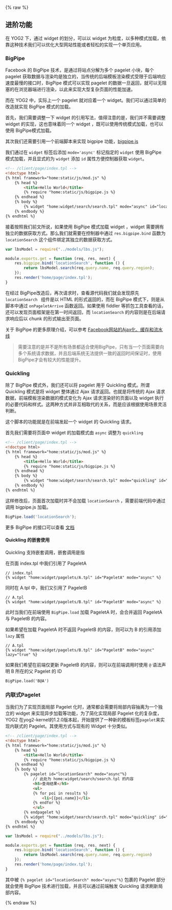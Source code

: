 ---
---
{% raw %}


## 进阶功能

在 YOG2 下，通过 widget 的划分，可以以 widget 为粒度，以多种模式加载，依靠这种技术我们可以优化大型网站性能或者轻松的实现一个单页应用。

### BigPipe

Facebook 的 BigPipe 技术，是通过将站点分解为多个 pagelet 小块，每个pagelet 获取数据与渲染均是独立的，当传统的后端模板渲染模式受限于后端响应速度最慢的接口时，BigPipe 模式可以实现 pagelet 的数据一旦返回，就可以无阻塞的在浏览器端进行渲染，以此来实现大型复杂页面的性能加速。

而在 YOG2 中，实际上一个 pagelet 就对应着一个 widget。我们可以通过简单的改造就实现 BigPipe 模式的加载。

首先，我们需要调整一下 widget 的引用写法，值得注意的是，我们并不需要调整 widget 的实现，这也意味着同一个 widget ，既可以使用传统模式加载，也可以使用 BigPipe模式加载。


其次我们还需要引用一个前端脚本来实现 bigpipe 功能，[bigpipe.js](https://github.com/fex-team/yog2-app-template/blob/master/client/static/js/bigpipe.js)

我们通过在 `widget` 标签后添加 `mode='async'` 标记指定的 `widget` 使用 BigPipe 模式加载，并且显式的为 `widget` 添加 `id` 属性方便控制器获取 `widget`。

```html
<!-- /client/page/index.tpl -->
<!doctype html>
{% html framework="home:static/js/mod.js" %}
    {% head %}
        <title>Hello World</title>
        {% require "home:static/js/bigpipe.js %}
    {% endhead %}
    {% body %}
        {% widget "home:widget/search/search.tpl" mode="async" id="locationSearch" %}
    {% endbody %}
{% endhtml %}
```

接着按照我们前文所说，如果使用 BigPipe 模式加载 widget ，widget 需要拥有独立的数据获取方式。那么我们就需要在控制器中通过 `res.bigpipe.bind` 函数为 `locationSearch` 这个组件绑定其独立的数据获取方式。

```javascript
var lbsModel = require("../models/lbs.js");

module.exports.get = function (req, res, next) {
    res.bigpipe.bind('locationSearch', function () {
        return lbsModel.search(req.query.name, req.query.region);
    });
    res.render('home/page/index.tpl');
}
```

在经过 BigPipe改造后，再次请求时，查看源代码我们就会发现原先 `locationSearch ` 组件是以 HTML 的形式返回的，而在 BigPipe 模式下，则是从脚本中通过 `onPageletArrive` 函数返回。如果使用 fiddler 等抓包工具查看的话，还可以发现页面框架是在第一时间返回，而 `locationSearch` 的内容则是在后端请求响应后以 chunk 的形式输出至页面。

关于 BigPipe 的更多原理介绍，可以参考 [Facebook网站的Ajax化、缓存和流水线](http://velocity.oreilly.com.cn/2010/index.php?func=session&name=Facebook%E7%BD%91%E7%AB%99%E7%9A%84Ajax%E5%8C%96%E3%80%81%E7%BC%93%E5%AD%98%E5%92%8C%E6%B5%81%E6%B0%B4%E7%BA%BF)

> 需要注意的是并不是所有场景都适合使用BigPipe，只有当一个页面需要向多个系统请求数据，并且后端系统无法提供一致的返回时间保证时，使用BigPipe才会有较大的性能提升。

### Quickling

除了 BigPipe 模式外，我们还可以将 pagelet 用于 Quickling 模式。所谓 Quickling 模式是将 widget 整体通过 Ajax 请求返回。也就是将传统的 Ajax 请求数据，前端模板渲染数据的模式变化为 Ajax 请求渲染好的页面以及 widget 执行的必要代码和样式。这两种方式并非互相取代的关系，而是应该根据使用场景灵活判断。

这个脚本的功能就是在前端发起一个 widget 的 Quickling 请求。

首先我们需要将页面中 widget 的加载模式由 `async` 调整为 `quickling`

```html
<!-- /client/page/index.tpl -->
<!doctype html>
{% html framework="home:static/js/mod.js" %}
    {% head %}
        <title>Hello World</title>
        {% require "home:static/js/bigpipe.js %}
    {% endhead %}
    {% body %}
        {% widget "home:widget/search/search.tpl" mode="quickling" id="locationSearch" %}
    {% endbody %}
{% endhtml %}
```

这样修改后，页面首次加载时并不会加载 `locationSearch` ，需要前端代码中通过调用 bigpipe.js 加载。

```javascript
BigPipe.load('locationSearch');
```

更多 BigPipe 的接口可以查看 [文档](https://github.com/fex-team/yog2-app-template/tree/master/client/static/js)

#### Quickling 的嵌套使用

Quickling 支持嵌套调用，嵌套调用是指

在页面 index.tpl 中我们引用了 PageletA

```
// index.tpl
{% widget "home:widget/pagelets/A.tpl" id="PageletA" mode="async" %}
```

同时在 A.tpl 中，我们又引用了 PageletB

```
// A.tpl
{% widget "home:widget/pagelets/B.tpl" id="PageletB" mode="async" %}
```

此时当我们在前端使用 `BigPipe.load` 加载 PageletA 时，会合并返回 PageletA 与 PageletB 的内容。

如果希望在加载 PageletA 时不返回 PageletB 的内容，则可以为 B 的引用添加 `lazy` 属性

```
// A.tpl
{% widget "home:widget/pagelets/B.tpl" id="PageletB" mode="async" lazy="true" %}
```

如果我们希望在前端仅更新 PageletB 的内容，则可以在前端调用时使用 `@` 语法声明 B 所在的父 Pagelet 的 ID

```
BigPipe.load('B@A')
```

### 内联式Pagelet

当我们为了实现页面局部 Pagelet 化时，通常都会需要将局部内容抽离为一个独立的 widget 来实现异步加载等功能，为了简化实现局部 Pagelet 化的复杂度，YOG2 在yog2-kernel的1.2.0版本起，开始提供了一种新的模板标签`pagelet`来实现内联式的 Pagelet。其使用方式与现有的 Widget 十分类似。

```html
<!-- /client/page/index.tpl -->
<!doctype html>
{% html framework="home:static/js/mod.js" %}
    {% head %}
        <title>Hello World</title>
        {% require "home:static/js/bigpipe.js %}
    {% endhead %}
    {% body %}
        {% pagelet id="locationSearch" mode="async"%}
            // 此处为 home:widget/search/search.tpl 的内容
            <h5>查询结果</h5>
            <ul>
            {% for poi in results %}
                <li>{{poi.name}}</li>
            {% endfor %}
            </ul>
        {% endpagelet %}
        {% widget "home:widget/search/search.tpl" mode="quickling" id="locationSearch" %}
    {% endbody %}
{% endhtml %}
```

```javascript
var lbsModel = require("../models/lbs.js");

module.exports.get = function (req, res, next) {
    res.bigpipe.bind('locationSearch', function () {
        return lbsModel.search(req.query.name, req.query.region)
    });
    res.render('home/page/index.tpl');
}
```

其中被 `{% pagelet id="locationSearch" mode="async"%}` 包裹的 Pagelet 部分就会使用 BigPipe 技术进行加载，并且可以通过前端触发 Quickling 请求刷新局部内容。

{% endraw %}
